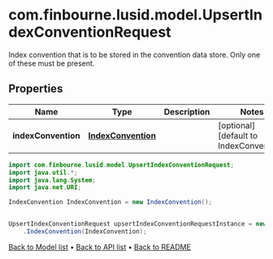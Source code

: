 # com.finbourne.lusid.model.UpsertIndexConventionRequest
Index convention that is to be stored in the convention data store.  Only one of these must be present.

## Properties

Name | Type | Description | Notes
------------ | ------------- | ------------- | -------------
**indexConvention** | [**IndexConvention**](IndexConvention.md) |  | [optional] [default to IndexConvention]

```java
import com.finbourne.lusid.model.UpsertIndexConventionRequest;
import java.util.*;
import java.lang.System;
import java.net.URI;

IndexConvention IndexConvention = new IndexConvention();


UpsertIndexConventionRequest upsertIndexConventionRequestInstance = new UpsertIndexConventionRequest()
    .IndexConvention(IndexConvention);
```


[Back to Model list](../README.md#documentation-for-models) &#8226; [Back to API list](../README.md#documentation-for-api-endpoints) &#8226; [Back to README](../README.md)
